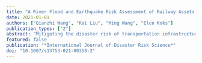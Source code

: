 ```yaml
---
title: "A River Flood and Earthquake Risk Assessment of Railway Assets along the Belt and Road"
date: 2021-01-01
authors: ["Qianzhi Wang", "Kai Liu", "Ming Wang", "Elco Koks"]
publication_types: ["2"]
abstract: "Mitigating the disaster risk of transportation infrastructure networks along the Belt and Road is crucial to realizing the area’s high trade potential in the future. This study assessed the exposure and risk of existing and planned railway assets to river flooding and earthquakes. We found that about 9.3% of these railway assets are exposed to a one in 100 year flood event, and 22.3% are exposed to a one in 475 year earthquake event. The combined flood and earthquake risk of physical damage to railway assets, expressed by expected annual damage (EAD), is estimated at USD 1438 (between 966 and 2026) million. Floods contribute the majority of the risk (96%). China has the highest EAD for both floods and earthquakes (between USD 240 and 525 million in total). Laos and Cambodia are the countries with the highest EAD per km from flooding (USD 66,125–112,154 and USD 31,954–56,844 per km, respectively), while Italy and Myanmar have the highest EAD per km from earthquakes (USD 1000–3057 and USD 893–3019 per km, respectively). For the newly built and planned projects along the Belt and Road, the EAD is estimated at USD 271 (between 205 and 357) million. The China–Indochina Peninsula Economic Corridor and China–Pakistan Economic Corridor have the highest absolute EAD and EAD per km, with EADs reaching USD 95 and USD 67 million, and USD 18 and USD 17 thousand per km, on average, respectively. For railway segments with high risks, we found that if the required adaptation cost within 20 years to realize a 10% increase of the railway quality is below 8.4% of the replacement cost, the benefits are positive."
featured: false
publication: "*International Journal of Disaster Risk Science*"
doi: "10.1007/s13753-021-00358-2"
---
```


